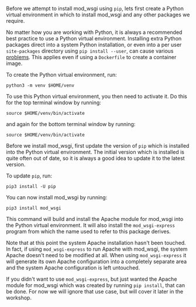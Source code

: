 Before we attempt to install mod_wsgi using ``pip``, lets first create a Python virtual environment in which to install mod_wsgi and any other packages we require.

No matter how you are working with Python, it is always a recommended best practice to use a Python virtual environment. Installing extra Python packages direct into a system Python installation, or even into a per user ``site-packages`` directory using ``pip install --user``, can cause various [problems](http://blog.dscpl.com.au/2016/01/python-virtual-environments-and-docker.html). This applies even if using a ``Dockerfile`` to create a container image.

To create the Python virtual environment, run:

```execute
python3 -m venv $HOME/venv
```

To use this Python virtual environment, you then need to activate it. Do this for the top terminal window by running:

```execute-1
source $HOME/venv/bin/activate
```

and again for the bottom terminal window by running:

```execute-2
source $HOME/venv/bin/activate
```

Before we install mod_wsgi, first update the version of ``pip`` which is installed into the Python virtual environment. The initial version which is installed is quite often out of date, so it is always a good idea to update it to the latest version.

To update ``pip``, run:

```execute
pip3 install -U pip
```

You can now install mod_wsgi by running:

```execute
pip3 install mod_wsgi
```

This command will build and install the Apache module for mod_wsgi into the Python virtual environment. It will also install the ``mod_wsgi-express`` program from which the name used to refer to this package derives.

Note that at this point the system Apache installation hasn't been touched. In fact, if using ``mod_wsgi-express`` to run Apache with mod_wsgi, the system Apache doesn't need to be modified at all. When using ``mod_wsgi-express`` it will generate its own Apache configuration into a completely separate area and the system Apache configuration is left untouched.

If you didn't want to use ``mod_wsgi-express``, but just wanted the Apache module for mod_wsgi which was created by running ``pip install``, that can be done. For now we will ignore that use case, but will cover it later in the workshop.